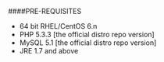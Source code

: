 ####PRE-REQUISITES
* 64 bit RHEL/CentOS 6.n
* PHP 5.3.3 [the official distro repo version]
* MySQL 5.1 [the official distro repo version]
* JRE 1.7 and above
